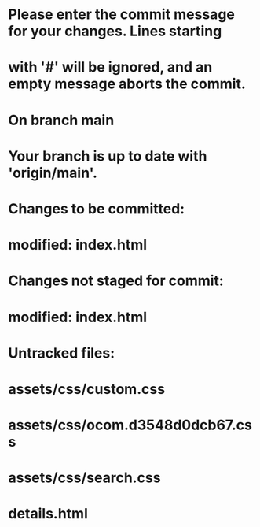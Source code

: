 
# Please enter the commit message for your changes. Lines starting
# with '#' will be ignored, and an empty message aborts the commit.
#
# On branch main
# Your branch is up to date with 'origin/main'.
#
# Changes to be committed:
#	modified:   index.html
#
# Changes not staged for commit:
#	modified:   index.html
#
# Untracked files:
#	assets/css/custom.css
#	assets/css/ocom.d3548d0dcb67.css
#	assets/css/search.css
#	details.html
#
